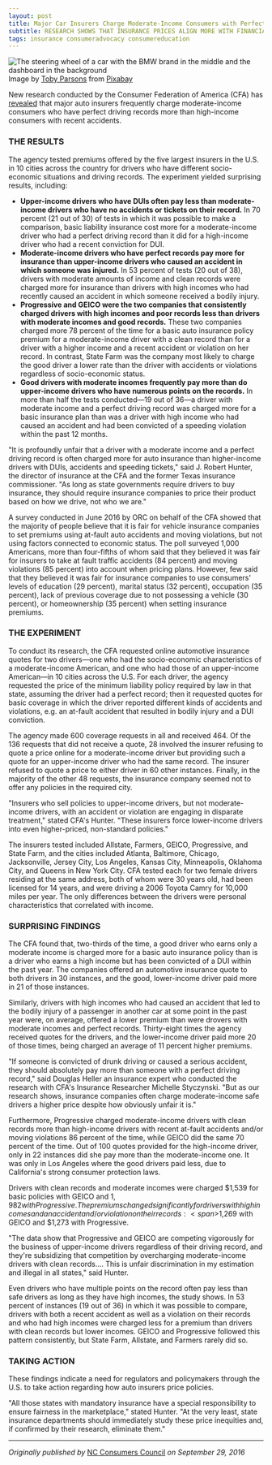 ```yaml
---
layout: post
title: Major Car Insurers Charge Moderate-Income Consumers with Perfect Driving Records More
subtitle: RESEARCH SHOWS THAT INSURANCE PRICES ALIGN MORE WITH FINANCIAL SITUATION THAN ACCIDENT, TICKET HISTORY
tags: insurance consumeradvocacy consumereducation
---
```

<div>
  <img class="mx-auto w-1/2" src="https://samanthaliskcarson.com/assets/img/bmw-steering-wheel-dashboard.jpg" alt="The steering wheel of a car with the BMW brand in the middle and the dashboard in the background">
    <figcaption class="text-center">
      Image by <a href="https://pixabay.com/users/toby_parsons-4634294/?utm_source=link-attribution&utm_medium=referral&utm_campaign=image&utm_content=2964072">Toby Parsons</a> from <a href="https://pixabay.com//?utm_source=link-attribution&utm_medium=referral&utm_campaign=image&utm_content=2964072">Pixabay</a>
    </figcaption>
</div>

New research conducted by the Consumer Federation of America (CFA) has <a href="https://consumerfed.org/press_release/major-insurers-charge-moderate-income-customers-perfect-driving-records-high-income-customers-recent-accidents/"> revealed</a> that major auto insurers frequently charge moderate-income consumers who have perfect driving records more than high-income consumers with recent accidents.

### THE RESULTS

The agency tested premiums offered by the five largest insurers in the U.S. in 10 cities across the country for drivers who have different socio-economic situations and driving records. The experiment yielded surprising results, including:

- **Upper-income drivers who have DUIs often pay less than moderate-income drivers who have no accidents or tickets on their record.** In 70 percent (21 out of 30) of tests in which it was possible to make a comparison, basic liability insurance cost more for a moderate-income driver who had a perfect driving record than it did for a high-income driver who had a recent conviction for DUI.
- **Moderate-income drivers who have perfect records pay more for insurance than upper-income drivers who caused an accident in which someone was injured.** In 53 percent of tests (20 out of 38), drivers with moderate amounts of income and clean records were charged more for insurance than drivers with high incomes who had recently caused an accident in which someone received a bodily injury.
- **Progressive and GEICO were the two companies that consistently charged drivers with high incomes and poor records less than drivers with moderate incomes and good records.** These two companies charged more 78 percent of the time for a basic auto insurance policy premium for a moderate-income driver with a clean record than for a driver with a higher income and a recent accident or violation on her record. In contrast, State Farm was the company most likely to charge the good driver a lower rate than the driver with accidents or violations regardless of socio-economic status.
- **Good drivers with moderate incomes frequently pay more than do upper-income drivers who have numerous points on the records.** In more than half the tests conducted—19 out of 36—a driver with moderate income and a perfect driving record was charged more for a basic insurance plan than was a driver with high income who had caused an accident and had been convicted of a speeding violation within the past 12 months.

"It is profoundly unfair that a driver with a moderate income and a perfect driving record is often charged more for auto insurance than higher-income drivers with DUIs, accidents and speeding tickets," said J. Robert Hunter, the director of insurance at the CFA and the former Texas insurance commissioner. "As long as state governments require drivers to buy insurance, they should require insurance companies to price their product based on how we drive, not who we are."

A survey conducted in June 2016 by ORC on behalf of the CFA showed that the majority of people believe that it is fair for vehicle insurance companies to set premiums using at-fault auto accidents and moving violations, but not using factors connected to economic status. The poll surveyed 1,000 Americans, more than four-fifths of whom said that they believed it was fair for insurers to take at fault traffic accidents (84 percent) and moving violations (85 percent) into account when pricing plans. However, few said that they believed it was fair for insurance companies to use consumers' levels of education (29 percent), marital status (32 percent), occupation (35 percent), lack of previous coverage due to not possessing a vehicle (30 percent), or homeownership (35 percent) when setting insurance premiums.

### THE EXPERIMENT

To conduct its research, the CFA requested online automotive insurance quotes for two drivers—one who had the socio-economic characteristics of a moderate-income American, and one who had those of an upper-income American—in 10 cities across the U.S. For each driver, the agency requested the price of the minimum liability policy required by law in that state, assuming the driver had a perfect record; then it requested quotes for basic coverage in which the driver reported different kinds of accidents and violations, e.g. an at-fault accident that resulted in bodily injury and a DUI conviction.

The agency made 600 coverage requests in all and received 464. Of the 136 requests that did not receive a quote, 28 involved the insurer refusing to quote a price online for a moderate-income driver but providing such a quote for an upper-income driver who had the same record. The insurer refused to quote a price to either driver in 60 other instances. Finally, in the majority of the other 48 requests, the insurance company seemed not to offer any policies in the required city.

"Insurers who sell policies to upper-income drivers, but not moderate-income drivers, with an accident or violation are engaging in disparate treatment," stated CFA's Hunter. "These insurers force lower-income drivers into even higher-priced, non-standard policies."

The insurers tested included Allstate, Farmers, GEICO, Progressive, and State Farm, and the cities included Atlanta, Baltimore, Chicago, Jacksonville, Jersey City, Los Angeles, Kansas City, Minneapolis, Oklahoma City, and Queens in New York City. CFA tested each for two female drivers residing at the same address, both of whom were 30 years old, had been licensed for 14 years, and were driving a 2006 Toyota Camry for 10,000 miles per year. The only differences between the drivers were personal characteristics that correlated with income.

### SURPRISING FINDINGS

The CFA found that, two-thirds of the time, a good driver who earns only a moderate income is charged more for a basic auto insurance policy than is a driver who earns a high income but has been convicted of a DUI within the past year. The companies offered an automotive insurance quote to both drivers in 30 instances, and the good, lower-income driver paid more in 21 of those instances.

Similarly, drivers with high incomes who had caused an accident that led to the bodily injury of a passenger in another car at some point in the past year were, on average, offered a lower premium than were drovers with moderate incomes and perfect records. Thirty-eight times the agency received quotes for the drivers, and the lower-income driver paid more 20 of those times, being charged an average of 11 percent higher premiums.

"If someone is convicted of drunk driving or caused a serious accident, they should absolutely pay more than someone with a perfect driving record," said Douglas Heller an insurance expert who conducted the research with CFA's Insurance Researcher Michelle Styczynski. "But as our research shows, insurance companies often charge moderate-income safe drivers a higher price despite how obviously unfair it is."

Furthermore, Progressive charged moderate-income drivers with clean records more than high-income drivers with recent at-fault accidents and/or moving violations 86 percent of the time, while GEICO did the same 70 percent of the time. Out of 100 quotes provided for the high-income driver, only in 22 instances did she pay more than the moderate-income one. It was only in Los Angeles where the good drivers paid less, due to California's strong consumer protection laws.

Drivers with clean records and moderate incomes were charged $1,539 for basic policies with GEICO and $1,982 with Progressive. The premiums changed significantly for drivers with high incomes and an accident and/or violation on their records: <span>$</span>1,269 with GEICO and <span>$</span>1,273 with Progressive.

"The data show that Progressive and GEICO are competing vigorously for the business of upper-income drivers regardless of their driving record, and they're subsidizing that competition by overcharging moderate-income drivers with clean records.... This is unfair discrimination in my estimation and illegal in all states," said Hunter.

Even drivers who have multiple points on the record often pay less than safe drivers as long as they have high incomes, the study shows. In 53 percent of instances (19 out of 36) in which it was possible to compare, drivers with both a recent accident as well as a violation on their records and who had high incomes were charged less for a premium than drivers with clean records but lower incomes. GEICO and Progressive followed this pattern consistently, but State Farm, Allstate, and Farmers rarely did so.

### TAKING ACTION

These findings indicate a need for regulators and policymakers through the U.S. to take action regarding how auto insurers price policies.

"All those states with mandatory insurance have a special responsibility to ensure fairness in the marketplace," stated Hunter. "At the very least, state insurance departments should immediately study these price inequities and, if confirmed by their research, eliminate them."

***

*Originally published by* [NC Consumers Council](https://web.archive.org/web/20201001073437/https://www.ncconsumer.org/news-articles/major-car-insurers-charge-moderate-income-consumers-with-perfect-driving-records-more.html) *on September 29, 2016*
